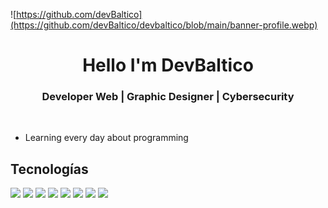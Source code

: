 ![https://github.com/devBaltico](https://github.com/devBaltico/devbaltico/blob/main/banner-profile.webp)

<div align="center">
  <h1> Hello I'm DevBaltico </h1>
</div>

<div align ="center">
<h3> Developer Web | Graphic Designer | Cybersecurity </h3> 
     
</div>
</br>

- Learning every day about programming

## <b>Tecnologías</b>
  <p>
    <img width="15%" src="https://www.vectorlogo.zone/logos/archlinux/archlinux-ar21.svg" />
    <img width="15%" src="https://www.vectorlogo.zone/logos/linux/linux-ar21.svg" />
    <img width="10%" src="https://www.vectorlogo.zone/logos/php/php-horizontal.svg" />
    <img width="8%" src="https://img.icons8.com/color/48/000000/javascript.svg"/>
    <img width="8%" src="https://img.icons8.com/color/48/000000/html-5.svg"/>
    <img width="8%" src="https://img.icons8.com/color/48/000000/css3.svg"/>
    <img width="15%" src="https://www.vectorlogo.zone/logos/python/python-horizontal.svg" />
    <img width="15%" src="https://www.vectorlogo.zone/logos/wordpress/wordpress-ar21.svg" />
  </p>
